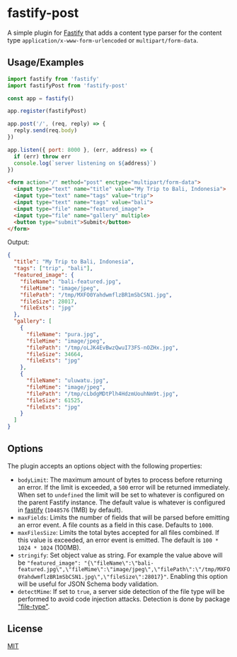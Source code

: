 # fastify-post

A simple plugin for [Fastify][fastify] that adds a content type parser for
the content type `application/x-www-form-urlencoded` or `multipart/form-data`.

[fastify]: https://www.fastify.io/

## Usage/Examples

```javascript
import fastify from 'fastify'
import fastifyPost from 'fastify-post'

const app = fastify()

app.register(fastifyPost)

app.post('/', (req, reply) => {
  reply.send(req.body)
})

app.listen({ port: 8000 }, (err, address) => {
  if (err) throw err
  console.log(`server listening on ${address}`)
})
```

```html
<form action="/" method="post" enctype="multipart/form-data">
  <input type="text" name="title" value="My Trip to Bali, Indonesia">
  <input type="text" name="tags" value="trip">
  <input type="text" name="tags" value="bali">
  <input type="file" name="featured_image">
  <input type="file" name="gallery" multiple>
  <button type="submit">Submit</button>
</form>
```
Output:

```json
{
  "title": "My Trip to Bali, Indonesia",
  "tags": ["trip", "bali"],
  "featured_image": {
    "fileName": "bali-featured.jpg",
    "fileMime": "image/jpeg",
    "filePath": "/tmp/MXFO0YahdwmflzBR1mSbCSN1.jpg",
    "fileSize": 28017,
    "fileExts": "jpg"
  },
  "gallery": [
    {
      "fileName": "pura.jpg",
      "fileMime": "image/jpeg",
      "filePath": "/tmp/oLJK4EvBwzQwuI73FS-nOZHx.jpg",
      "fileSize": 34664,
      "fileExts": "jpg"
    },
    {
      "fileName": "uluwatu.jpg",
      "fileMime": "image/jpeg",
      "filePath": "/tmp/cLbdgMDtPlh4HdzmUouhNm9t.jpg",
      "fileSize": 61525,
      "fileExts": "jpg"
    }
  ]
}

```

## Options

The plugin accepts an options object with the following properties:

- `bodyLimit`: The maximum amount of bytes to process before returning an error. If the limit is exceeded, a `500` error will be returned immediately. When set to `undefined` the limit will be set to whatever is configured on the parent Fastify instance. The default value is whatever is configured in [fastify](https://www.fastify.io/docs/latest/Reference/Server/#bodylimit) (`1048576` (1MB) by default).
- `maxFields`: Limits the number of fields that will be parsed before emitting an error event. A file counts as a field in this case. Defaults to `1000`.
- `maxFilesSize`: Limits the total bytes accepted for all files combined. If this value is exceeded, an error event is emitted. The default is `100 * 1024 * 1024` (100MB).
- `stringify`: Set object value as string. For example the value above will be `"featured_image": "{\"fileName\":\"bali-featured.jpg\",\"fileMime\":\"image/jpeg\",\"filePath\":\"/tmp/MXFO0YahdwmflzBR1mSbCSN1.jpg\",\"fileSize\":28017}"`. Enabling this option will be useful for JSON Schema body validation.
- `detectMime`: If set to `true`, a server side detection of the file type will be performed to avoid code injection attacks. Detection is done by package ["file-type"](https://github.com/sindresorhus/file-type).

## License

[MIT](https://github.com/erwinstone/fastify-post/blob/main/LICENSE)
